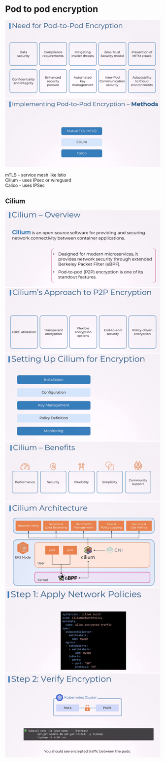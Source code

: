 # Pod to pod encryption

![](../images/25_pod2pod_enc_1.png)
![](../images/25_pod2pod_enc_2.png)

mTLS - service mesh like Istio  
Cilium - uses IPsec or wireguard  
Calico - uses IPSec  

## Cilium
![](../images/25_pod2pod_enc_3.png)
![](../images/25_pod2pod_enc_4.png)
![](../images/25_pod2pod_enc_5.png)
![](../images/25_pod2pod_enc_6.png)
![](../images/25_pod2pod_enc_7.png)
![](../images/25_pod2pod_enc_8.png)
![](../images/25_pod2pod_enc_9.png)
